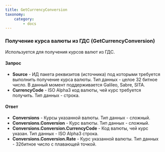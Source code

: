 ```yaml
---
title: GetCurrencyConversion
taxonomy:
    category:
        - docs
---
```


### Получение курса валюты из ГДС (GetCurrencyConversion)

Используется для получения курсов валют из ГДС.

#### Запрос

-   **Source** - ИД пакета реквизитов (источника) под которыми требуется выполнить получение курса валюты. Тип данных - целое 32 битное число. В данный момент поддерживается Galileo, Sabre, SITA.
-   **CurrencyCode** - ISO Alpha3 код валюты, чей курс требуется получить. Тип данных - строка.

#### Ответ

-   **Conversions** - Курсы указанной валюты. Тип данных - сложный.
-   **Conversions.Conversion** - Курс валюты. Тип данных - сложный.
-   **Conversions.Conversion.CurrencyCode** - Код валюты, чей курс указан. Тип данных - ISO Alpha3 строка.
-   **Conversions.Conversion.Rate** - Курс указанной валюты. Тип данных - 32битное число с плавающей точкой.